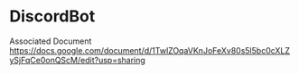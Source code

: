 # DiscordBot

Associated Document
https://docs.google.com/document/d/1TwlZOqaVKnJoFeXv80s5l5bc0cXLZySjFqCe0onQScM/edit?usp=sharing
